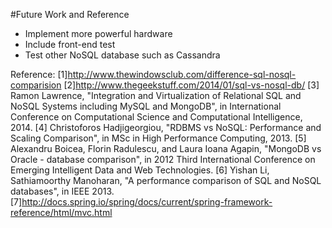 #Future Work and Reference

* Implement more powerful hardware
* Include front-end test
* Test other NoSQL database such as Cassandra


Reference:
[1]http://www.thewindowsclub.com/difference-sql-nosql-comparision
[2]http://www.thegeekstuff.com/2014/01/sql-vs-nosql-db/
[3] Ramon Lawrence, "Integration and Virtualization of Relational SQL and NoSQL Systems including MySQL and MongoDB", in International Conference on Computational Science and Computational Intelligence, 2014.
[4] Christoforos Hadjigeorgiou, "RDBMS vs NoSQL: Performance and Scaling Comparison", in MSc in High Performance Computing, 2013.
[5] Alexandru Boicea, Florin Radulescu, and Laura Ioana Agapin, "MongoDB vs Oracle - database comparison", in 2012 Third International Conference on Emerging Intelligent Data and Web Technologies.
[6] Yishan Li, Sathiamoorthy Manoharan, "A performance comparison of SQL and NoSQL databases", in IEEE 2013.
[7]http://docs.spring.io/spring/docs/current/spring-framework-reference/html/mvc.html
